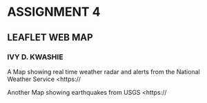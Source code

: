 # ASSIGNMENT 4
## LEAFLET WEB MAP
### IVY D. KWASHIE
A Map showing real time weather radar and alerts from the National Weather Service
 <https://

Another Map showing earthquakes from USGS
<https://
